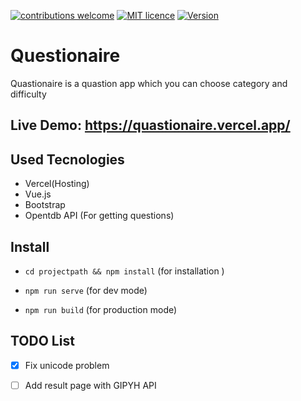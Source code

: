 
[![contributions welcome](https://img.shields.io/badge/contributions-welcome-brightgreen.svg?style=flat)](https://github.com/MahykBurak/quiz-app-vue/issues)
[![MIT licence](https://img.shields.io/badge/licance-MIT-red.svg)](https://github.com/MahykBurak/quiz-app-vue/blob/master/LICENSE)
[![Version](https://img.shields.io/badge/Version-0.1.3-blue.svg)](https://github.com/MahykBurak/quiz-app-vue)

# Questionaire

Quastionaire is a quastion app which you can choose category and difficulty 

## Live Demo: https://quastionaire.vercel.app/

## Used Tecnologies
- Vercel(Hosting)
- Vue.js
- Bootstrap 
- Opentdb API (For getting questions)

## Install
- `cd projectpath && npm install` (for installation )

- `npm run serve` (for dev mode)

- `npm run build` (for production mode)



## TODO List

- [X] Fix unicode problem
- [ ] Add result page with GIPYH API


